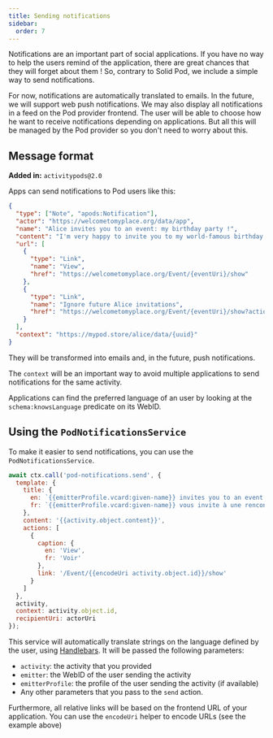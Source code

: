 ```yaml
---
title: Sending notifications
sidebar:
  order: 7
---
```


Notifications are an important part of social applications. If you have no way to help the users remind of the application, there are great chances that they will forget about them ! So, contrary to Solid Pod, we include a simple way to send notifications.

For now, notifications are automatically translated to emails. In the future, we will support web push notifications. We may also display all notifications in a feed on the Pod provider frontend. The user will be able to choose how he want to receive notifications depending on applications. But all this will be managed by the Pod provider so you don't need to worry about this.

## Message format

**Added in:** `activitypods@2.0`

Apps can send notifications to Pod users like this:

```json
{
  "type": ["Note", "apods:Notification"],
  "actor": "https://welcometomyplace.org/data/app",
  "name": "Alice invites you to an event: my birthday party !",
  "content": "I'm very happy to invite you to my world-famous birthday party !",
  "url": [
    {
      "type": "Link",
      "name": "View",
      "href": "https://welcometomyplace.org/Event/{eventUri}/show"
    },
    {
      "type": "Link",
      "name": "Ignore future Alice invitations",
      "href": "https://welcometomyplace.org/Event/{eventUri}/show?action=ignore"
    }
  ],
  "context": "https://mypod.store/alice/data/{uuid}"
}
```

They will be transformed into emails and, in the future, push notifications.

The `context` will be an important way to avoid multiple applications to send notifications for the same activity.

Applications can find the preferred language of an user by looking at the `schema:knowsLanguage` predicate on its WebID.

## Using the `PodNotificationsService`

To make it easier to send notifications, you can use the `PodNotificationsService`.

```js
await ctx.call('pod-notifications.send', {
  template: {
    title: {
      en: `{{emitterProfile.vcard:given-name}} invites you to an event "{{activity.object.name}}"`,
      fr: `{{emitterProfile.vcard:given-name}} vous invite à une rencontre "{{activity.object.name}}"`
    },
    content: '{{activity.object.content}}',
    actions: [
      {
        caption: {
          en: 'View',
          fr: 'Voir'
        },
        link: '/Event/{{encodeUri activity.object.id}}/show'
      }
    ]
  },
  activity,
  context: activity.object.id,
  recipientUri: actorUri
});
```

This service will automatically translate strings on the language defined by the user, using [Handlebars](https://handlebarsjs.com). It will be passed the following parameters:

- `activity`: the activity that you provided
- `emitter`: the WebID of the user sending the activity
- `emitterProfile`: the profile of the user sending the activity (if available)
- Any other parameters that you pass to the `send` action.

Furthermore, all relative links will be based on the frontend URL of your application. You can use the `encodeUri` helper to encode URLs (see the example above)
